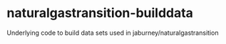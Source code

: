 # naturalgastransition-builddata
Underlying code to build data sets used in jaburney/naturalgastransition
